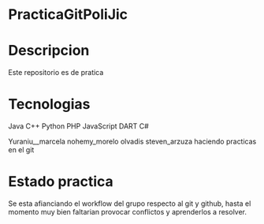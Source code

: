 # PracticaGitPoliJic

# Descripcion

Este repositorio es de pratica

# Tecnologias

Java
C++
Python
PHP
JavaScript
DART
C#

Yuraniu\_\_marcela
nohemy_morelo
olvadis
steven_arzuza
haciendo practicas en el git

# Estado practica

Se esta afianciando el workflow del grupo respecto al git y github, hasta el momento muy bien faltarian provocar conflictos y aprenderlos a resolver.
